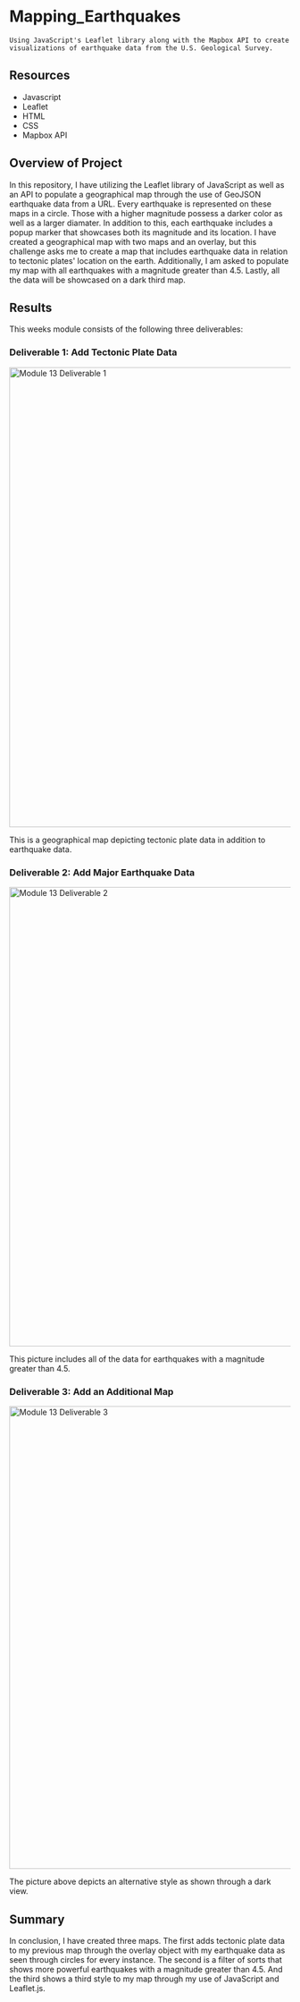 # Mapping_Earthquakes
`Using JavaScript's Leaflet library along with the Mapbox API to create visualizations of earthquake data from the U.S. Geological Survey.`
## Resources
- Javascript
- Leaflet
- HTML
- CSS
- Mapbox API

## Overview of Project

In this repository, I have utilizing the Leaflet library of JavaScript as well as an API to populate a geographical map through the use of GeoJSON earthquake data from a URL. Every earthquake is represented on these maps in a circle. Those with a higher magnitude possess a darker color as well as a larger diamater. In addition to this, each earthquake includes a popup marker that showcases both its magnitude and its location. I have created a geographical map with two maps and an overlay, but this challenge asks me to create a map that includes earthquake data in relation to tectonic plates' location on the earth. Additionally, I am asked to populate my map with all earthquakes with a magnitude greater than 4.5. Lastly, all the data will be showcased on a dark third map.

## Results

This weeks module consists of the following three deliverables:

### Deliverable 1: Add Tectonic Plate Data

<img width="823" alt="Module 13 Deliverable 1" src="https://user-images.githubusercontent.com/95828604/160026146-4b5a8468-f624-40b6-82b2-fcace1ca4ac0.png">

This is a geographical map depicting tectonic plate data in addition to earthquake data.

### Deliverable 2: Add Major Earthquake Data

<img width="822" alt="Module 13 Deliverable 2" src="https://user-images.githubusercontent.com/95828604/160025255-d13c89d8-046d-4977-86c1-d92e00d22b24.png">

This picture includes all of the data for earthquakes with a magnitude greater than 4.5.

### Deliverable 3: Add an Additional Map

<img width="828" alt="Module 13 Deliverable 3" src="https://user-images.githubusercontent.com/95828604/160025295-35e65b09-8891-4f55-a0c8-95ac5a5d6ba6.png">

The picture above depicts an alternative style as shown through a dark view.

## Summary

In conclusion, I have created three maps. The first adds tectonic plate data to my previous map through the overlay object with my earthquake data as seen through circles for every instance. The second is a filter of sorts that shows more powerful earthquakes with a magnitude greater than 4.5. And the third shows a third style to my map through my use of JavaScript and Leaflet.js.

